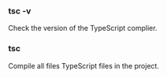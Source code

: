 ### tsc -v
Check the version of the TypeScript complier.

### tsc
Compile all files TypeScript files in the project.